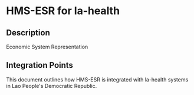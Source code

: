 # HMS-ESR for la-health

## Description

Economic System Representation

## Integration Points

This document outlines how HMS-ESR is integrated with la-health systems in Lao People's Democratic Republic.
